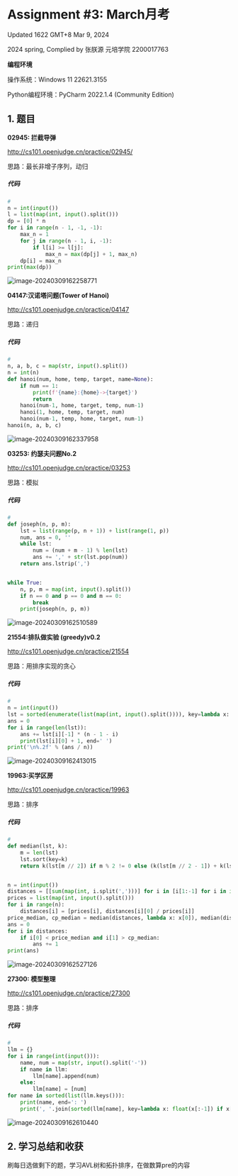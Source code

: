 # Assignment #3: March月考

Updated 1622 GMT+8 Mar 9, 2024

2024 spring, Complied by 张朕源 元培学院 2200017763

**编程环境**

操作系统：Windows 11 22621.3155

Python编程环境：PyCharm 2022.1.4 (Community Edition)



## 1. 题目

**02945: 拦截导弹**

http://cs101.openjudge.cn/practice/02945/



思路：最长非增子序列，动归



##### 代码

```python
# 
n = int(input())
l = list(map(int, input().split()))
dp = [0] * n
for i in range(n - 1, -1, -1):
    max_n = 1
    for j in range(n - 1, i, -1):
        if l[i] >= l[j]:
            max_n = max(dp[j] + 1, max_n)
    dp[i] = max_n
print(max(dp))
```

![image-20240309162258771](C:\Users\User\AppData\Roaming\Typora\typora-user-images\image-20240309162258771.png)





**04147:汉诺塔问题(Tower of Hanoi)**

http://cs101.openjudge.cn/practice/04147



思路：递归



##### 代码

```python
# 
n, a, b, c = map(str, input().split())
n = int(n)
def hanoi(num, home, temp, target, name=None):
    if num == 1:
        print(f'{name}:{home}->{target}')
        return
    hanoi(num-1, home, target, temp, num-1)
    hanoi(1, home, temp, target, num)
    hanoi(num-1, temp, home, target, num-1)
hanoi(n, a, b, c)

```



![image-20240309162337958](C:\Users\User\AppData\Roaming\Typora\typora-user-images\image-20240309162337958.png)





**03253: 约瑟夫问题No.2**

http://cs101.openjudge.cn/practice/03253



思路：模拟



##### 代码

```python
# 
def joseph(n, p, m):
    lst = list(range(p, n + 1)) + list(range(1, p))
    num, ans = 0, ''
    while lst:
        num = (num + m - 1) % len(lst)
        ans += ',' + str(lst.pop(num))
    return ans.lstrip(',')


while True:
    n, p, m = map(int, input().split())
    if n == 0 and p == 0 and m == 0:
        break
    print(joseph(n, p, m))
```



![image-20240309162510589](C:\Users\User\AppData\Roaming\Typora\typora-user-images\image-20240309162510589.png)





**21554:排队做实验 (greedy)v0.2**

http://cs101.openjudge.cn/practice/21554



思路：用排序实现的贪心



##### 代码

```python
# 
n = int(input())
lst = sorted(enumerate(list(map(int, input().split()))), key=lambda x: x[-1])
ans = 0
for i in range(len(lst)):
    ans += lst[i][-1] * (n - 1 - i)
    print(lst[i][0] + 1, end=' ')
print('\n%.2f' % (ans / n))
```



![image-20240309162413015](C:\Users\User\AppData\Roaming\Typora\typora-user-images\image-20240309162413015.png)





**19963:买学区房**

http://cs101.openjudge.cn/practice/19963



思路：排序



##### 代码

```python
# 
def median(lst, k):
    m = len(lst)
    lst.sort(key=k)
    return k(lst[m // 2]) if m % 2 != 0 else (k(lst[m // 2 - 1]) + k(lst[m // 2])) / 2


n = int(input())
distances = [[sum(map(int, i.split(',')))] for i in [i[1:-1] for i in input().split()]]
prices = list(map(int, input().split()))
for i in range(n):
    distances[i] = [prices[i], distances[i][0] / prices[i]]
price_median, cp_median = median(distances, lambda x: x[0]), median(distances, lambda x: x[-1])
ans = 0
for i in distances:
    if i[0] < price_median and i[1] > cp_median:
        ans += 1
print(ans)
```



![image-20240309162527126](C:\Users\User\AppData\Roaming\Typora\typora-user-images\image-20240309162527126.png)





**27300: 模型整理**

http://cs101.openjudge.cn/practice/27300



思路：排序



##### 代码

```python
# 
llm = {}
for i in range(int(input())):
    name, num = map(str, input().split('-'))
    if name in llm:
        llm[name].append(num)
    else:
        llm[name] = [num]
for name in sorted(list(llm.keys())):
    print(name, end=': ')
    print(', '.join(sorted(llm[name], key=lambda x: float(x[:-1]) if x[-1] == 'M' else float(x[:-1]) * 1000)))
```



![image-20240309162610440](C:\Users\User\AppData\Roaming\Typora\typora-user-images\image-20240309162610440.png)





## 2. 学习总结和收获

刷每日选做剩下的题，学习AVL树和拓扑排序，在做数算pre的内容





